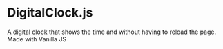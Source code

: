 # DigitalClock.js
A digital clock that shows the time and without having to reload the page. Made with Vanilla JS
